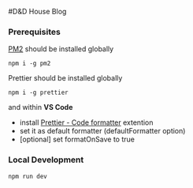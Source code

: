#D&D House Blog

### Prerequisites

[PM2](https://pm2.keymetrics.io/) should be installed globally

```
npm i -g pm2
```

Prettier should be installed globally

```
npm i -g prettier
```

and within **VS Code**

- install [Prettier - Code formatter](https://marketplace.visualstudio.com/items?itemName=esbenp.prettier-vscode) extention
- set it as default formatter (defaultFormatter option)
- [optional] set formatOnSave to true

### Local Development

```
npm run dev
```
